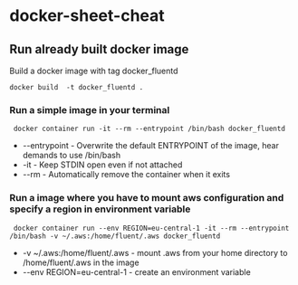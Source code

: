 # docker-sheet-cheat

## Run already built docker image

 Build a docker image with tag docker_fluentd
```
docker build  -t docker_fluentd .
```
### Run a simple image in your terminal
```
 docker container run -it --rm --entrypoint /bin/bash docker_fluentd 
```
* --entrypoint - Overwrite the default ENTRYPOINT of the image, hear demands to use /bin/bash
* -it - Keep STDIN open even if not attached
* --rm - Automatically remove the container when it exits

### Run a image where you have to mount aws configuration and specify a region in environment variable
```
 docker container run --env REGION=eu-central-1 -it --rm --entrypoint /bin/bash -v ~/.aws:/home/fluent/.aws docker_fluentd 
```
* -v ~/.aws:/home/fluent/.aws - mount .aws from your home directory to /home/fluent/.aws in the image
* --env REGION=eu-central-1 - create an environment variable

